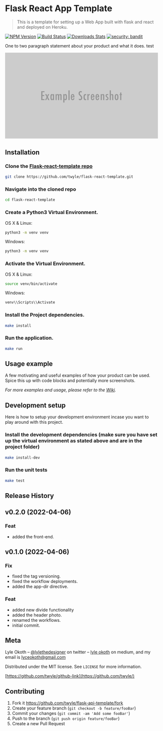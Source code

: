# Flask React App Template
> This is a template for setting up a Web App built with flask and react and deployed on Heroku. 

[![NPM Version][npm-image]][npm-url]
[![Build Status][travis-image]][travis-url]
[![Downloads Stats][npm-downloads]][npm-url]
[![security: bandit](https://img.shields.io/badge/security-bandit-yellow.svg)](https://github.com/PyCQA/bandit)

One to two paragraph statement about your product and what it does. test

![](header.png)

## Installation

### Clone the [Flask-react-template repo](https://github.com/twyle/flask-react-template.git)

```sh
git clone https://github.com/twyle/flask-react-template.git
```

### Navigate into the cloned repo

```sh
cd flask-react-template
```

### Create a Python3 Virtual Environment.

OS X & Linux:

```sh
python3 -m venv venv
```

Windows:

```sh
python3 -m venv venv
```

### Activate the Virtual Environment.

OS X & Linux:

```sh
source venv/bin/activate
```

Windows:

```sh
venv\\Scripts\\Activate
```

### Install the Project dependencies.

```sh
make install
```

### Run the application.

```sh
make run
```

## Usage example

A few motivating and useful examples of how your product can be used. Spice this up with code blocks and potentially more screenshots.

_For more examples and usage, please refer to the [Wiki][wiki]._

## Development setup

Here is how to setup your development environment incase you want to play around with this project.

### Install the development dependencies (make sure you have set up the virtual environment as stated above and are in the project folder)

```sh
make install-dev
```

### Run the unit tests

```sh
make test
```

## Release History

## v0.2.0 (2022-04-06)

### Feat

- added the front-end.

## v0.1.0 (2022-04-06)

### Fix

- fixed the tag versioning.
- fixed the workflow deployments.
- added the app-dir directive.

### Feat

- added new divide functionality
- added the header photo.
- renamed the workflows.
- initial commit.


## Meta

Lyle Okoth – [@lylethedesigner](https://twitter.com/lylethedesigner) on twitter – [lyle okoth](https://medium.com/@lyle-okoth) on medium, and my email is lyceokoth@gmail.com

Distributed under the MIT license. See ``LICENSE`` for more information.

[https://github.com/twyle/github-link](https://github.com/twyle/)

## Contributing

1. Fork it https://github.com/twyle/flask-api-template/fork
2. Create your feature branch (`git checkout -b feature/fooBar`)
3. Commit your changes (`git commit -am 'Add some fooBar'`)
4. Push to the branch (`git push origin feature/fooBar`)
5. Create a new Pull Request

<!-- Markdown link & img dfn's -->
[npm-image]: https://img.shields.io/npm/v/datadog-metrics.svg?style=flat-square
[npm-url]: https://npmjs.org/package/datadog-metrics
[npm-downloads]: https://img.shields.io/npm/dm/datadog-metrics.svg?style=flat-square
[travis-image]: https://img.shields.io/travis/dbader/node-datadog-metrics/master.svg?style=flat-square
[travis-url]: https://travis-ci.org/dbader/node-datadog-metrics
[wiki]: https://github.com/yourname/yourproject/wiki
